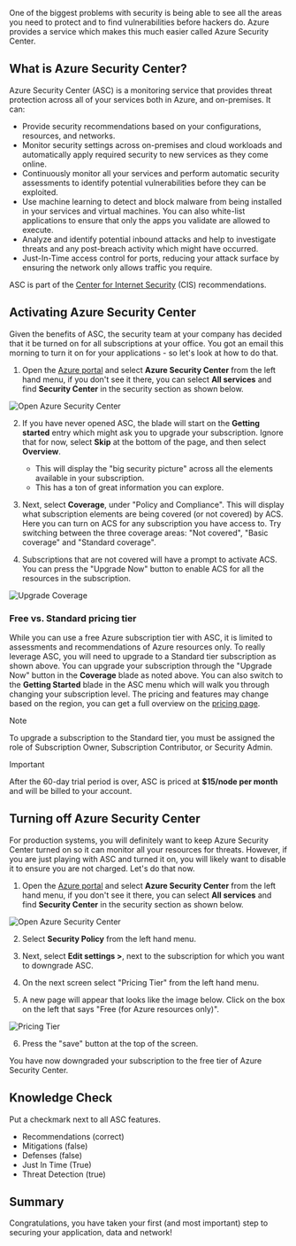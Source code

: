 One of the biggest problems with security is being able to see all the areas you need to protect and to find vulnerabilities before hackers do. Azure provides a service which makes this much easier called Azure Security Center.

## What is Azure Security Center?

Azure Security Center (ASC) is a monitoring service that provides threat protection across all of your services both in Azure, and on-premises. It can:

- Provide security recommendations based on your configurations, resources, and networks.
- Monitor security settings across on-premises and cloud workloads and automatically apply required security to new services as they come online.
- Continuously monitor all your services and perform automatic security assessments to identify potential vulnerabilities before they can be exploited.
- Use machine learning to detect and block malware from being installed in your services and virtual machines. You can also white-list applications to ensure that only the apps you validate are allowed to execute.
- Analyze and identify potential inbound attacks and help to investigate threats and any post-breach activity which might have occurred.
- Just-In-Time access control for ports, reducing your attack surface by ensuring the network only allows traffic you require.

ASC is part of the [Center for Internet Security](https://www.cisecurity.org/cis-benchmarks/) (CIS) recommendations.

## Activating Azure Security Center

Given the benefits of ASC, the security team at your company has decided that it be turned on for all subscriptions at your office. You got an email this morning to turn it on for your applications - so let's look at how to do that.

1. Open the [Azure portal](https://portal.azure.com?azure-portal=true) and select **Azure Security Center** from the left hand menu, if you don't see it there, you can select **All services** and find **Security Center** in the security section as shown below.

![Open Azure Security Center](../media-draft/ASC-Menu.png)

2. If you have never opened ASC, the blade will start on the **Getting started** entry which might ask you to upgrade your subscription. Ignore that for now, select **Skip** at the bottom of the page, and then select **Overview**.
    - This will display the "big security picture" across all the elements available in your subscription.
    - This has a ton of great information you can explore.

3. Next, select **Coverage**, under "Policy and Compliance". This will display what subscription elements are being covered (or not covered) by ACS. Here you can turn on ACS for any subscription you have access to. Try switching between the three coverage areas: "Not covered", "Basic coverage" and "Standard coverage".

4. Subscriptions that are not covered will have a prompt to activate ACS. You can press the "Upgrade Now" button to enable ACS for all the resources in the subscription.

![Upgrade Coverage](../media-draft/Upgrade-Now.png)

### Free vs. Standard pricing tier

While you can use a free Azure subscription tier with ASC, it is limited to assessments and recommendations of Azure resources only. To really leverage ASC, you will need to upgrade to a Standard tier subscription as shown above. You can upgrade your subscription through the "Upgrade Now" button in the **Coverage** blade as noted above. You can also switch to the **Getting Started** blade in the ASC menu which will walk you through changing your subscription level. The pricing and features may change based on the region, you can get a full overview on the [pricing page](https://azure.microsoft.com/en-us/pricing/details/security-center/). 

> [!NOTE]
> To upgrade a subscription to the Standard tier, you must be assigned the role of Subscription Owner, Subscription Contributor, or Security Admin.

> [!IMPORTANT]
> After the 60-day trial period is over, ASC is priced at **$15/node per month** and will be billed to your account.

## Turning off Azure Security Center

For production systems, you will definitely want to keep Azure Security Center turned on so it can monitor all your resources for threats. However, if you are just playing with ASC and turned it on, you will likely want to disable it to ensure you are not charged. Let's do that now.

1. Open the [Azure portal](https://portal.azure.com?azure-portal=true) and select **Azure Security Center** from the left hand menu, if you don't see it there, you can select **All services** and find **Security Center** in the security section as shown below.

![Open Azure Security Center](../media-draft/ASC-Menu.png)

2. Select **Security Policy** from the left hand menu.

3. Next, select **Edit settings >**, next to the subscription for which you want to downgrade ASC.

4. On the next screen select "Pricing Tier" from the left hand menu.

5. A new page will appear that looks like the image below. Click on the box on the left that says "Free (for Azure resources only)".

![Pricing Tier](../media-draft/Pricing-Tier.png)

6. Press the "save" button at the top of the screen.

You have now downgraded your subscription to the free tier of Azure Security Center.

## Knowledge Check
<!-- TODO: move into yaml -->
Put a checkmark next to all ASC features.

* Recommendations (correct)
* Mitigations (false)
* Defenses (false)
* Just In Time (True)
* Threat Detection (true)

## Summary

<!-- TODO: need link to module -->
Congratulations, you have taken your first (and most important) step to securing your application, data and network! <!--If you want to learn more about Azure Security Center, you can go through the **Protect your resources with Azure Security Center** learning module.-->

